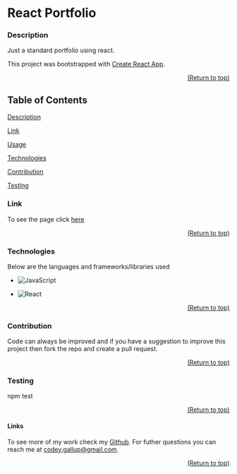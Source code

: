 <a name="readme-top"></a>

# React Portfolio

### Description

Just a standard portfolio using react.

This project was bootstrapped with [Create React App](https://github.com/facebook/create-react-app).

  <p align="right"><a href="#readme-top">(Return to top)</a></p>

## Table of Contents

[Description](#description)

[Link](#link)

[Usage](#usage)

[Technologies](#technologies)

[Contribution](#contribution)

[Testing](#test)

### Link

To see the page click [here](https://codeyg12.github.io/reactPortfolio/)

  <p align="right"><a href="#readme-top">(Return to top)</a></p>
  
  ### Technologies

Below are the languages and frameworks/libraries used

- ![JavaScript](https://img.shields.io/badge/javascript-%23323330.svg?style=for-the-badge&logo=javascript&logoColor=%23F7DF1E)

- ![React](https://img.shields.io/badge/react-%2320232a.svg?style=for-the-badge&logo=react&logoColor=%2361DAFB)

  <p align="right"><a href="#readme-top">(Return to top)</a></p>

### Contribution

Code can always be improved and if you have a suggestion to improve this project then fork the repo and create a pull request.

  <p align="right"><a href="#readme-top">(Return to top)</a></p>

### Testing

npm test

  <p align="right"><a href="#readme-top">(Return to top)</a></p>

#### Links

To see more of my work check my [Github](https://github.com/Codeyg12). For futher questions you can reach me at codey.gallup@gmail.com.

  <p align="right"><a href="#readme-top">(Return to top)</a></p>
